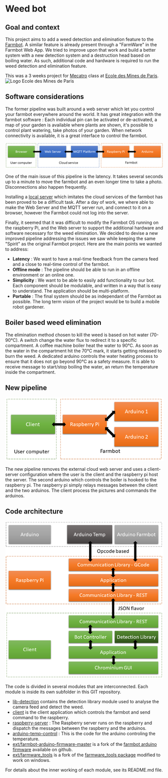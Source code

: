 # Weed bot

## Goal and context
This project aims to add a weed detection and elimination feature to the [Farmbot](https://farm.bot/). A similar feature is already present through a "FarmWare" in the Farmbot Web App. We tried to improve upon that work and build a better system with a new detection system and a destruction head based on boiling water. As such, additional code and hardware is required to run the weed detection and elimination feature.

This was a 3 weeks project for [Mecatro](https://sites.google.com/site/mecatromines/) class at [Ecole des Mines de Paris](http://www.mines-paristech.fr/). ![Logo Ecole des Mines de Paris](https://fr.wikipedia.org/wiki/%C3%89cole_nationale_sup%C3%A9rieure_des_mines_de_Paris#/media/File:Logo_MINES_ParisTech.png)

## Software considerations

The former pipeline was built around a web server which let you control your farmbot everywhere around the world. It has great integration with the farmbot software : Each individual pin can be activated or de-activated, a map of your garden is available where plants are shown, it's possible to control plant watering, take photos of your garden. When network connectivity is available, it is a great interface to control the farmbot.

![Old pipeline](img/pipeline-old.PNG "Old pipeline")

One of the main issue of this pipeline is the latency. It takes several seconds up to a minute to move the farmbot and an even longer time to take a photo. Disconnections also happen frequently.

Installing a [local server](https://github.com/FarmBot/Farmbot-Web-App) which imitates the cloud services of the farmbot has been proved to be a difficult task. After a day of work, we where able to make the Web Server and the MQTT server run, and connect to it on a browser, however the Farmbot could not log into the server.

Finally, it seemed that it was difficult to modify the Farmbot OS running on the raspberry Pi, and the Web server to support the additional hardware and software necessary for the weed elimination. We decided to devise a new improved pipeline addressing the issues we saw while keeping the same "Spirit" as the original Farmbot project. Here are the main points we wanted to address:
- **Latency** : We want to have a real-time feedback from the camera feed and a close to real-time control of the farmbot.
- **Offline mode** : The pipeline should be able to run in an offline environment or an online one.
- **Simplicity** : We want to be able to easily add functionality to our bot. Each component should be modulable, and written in a way that is easy to understand. The application should be multi-platform.
- **Portable** : The final system should be as independant of the Farmbot as possible. The long term vision of the project would be to build a mobile robot gardener.


## Boiler based weed elimination
The elimination method chosen to kill the weed is based on hot water (70-90°C). A switch change the water flux to redirect it to a specific compartment. A coffee machine boiler heat the water to 90°C. As soon as the water in the compartment hit the 70°C mark, it starts getting released to burn the weed. A dedicated arduino controls the water heating process to ensure that it does not go beyond 90°C as a safety measure. It is able to receive message to start/stop boiling the water, an return the temperature inside the compartment.

## New pipeline

![New pipeline](img/pipeline-new.PNG "New pipeline")

The new pipeline removes the external cloud web server and uses a client-server configuration where the user is the client and the raspberry pi host the server. The second arduino which controls the boiler is hooked to the raspberry pi. The raspberry pi simply relays messages between the client and the two arduinos. The client process the pictures and commands the arduinos.

## Code architecture

![Code architecture](img/code-architecture.PNG "Code architecture")

The code is divided in several modules that are interconnected. 
Each module is inside its own subfolder in this GIT repository. 
* [lib-detection](lib-detection/) contains the detection library module used to analyse the camera feed and detect the weed.
* [client](client/) is the client application which controls the farmbot and send command to the raspberry.
* [raspberry-server](raspberry-server/) : The Raspberry server runs on the raspberry and dispatch the messages between the raspberry and the arduinos.
* [arduino-temp-control](arduino-temp-control/) : This is the code for the arduino controling the temperature.
* [ext/farmbot-arduino-firmware-master](ext/farmbot-arduino-firmware-master/) is a fork of the [farmbot arduino firmware](https://github.com/FarmBot/farmbot-arduino-firmware) available on github.
* [ext/farmware_tools](ext/farmware_tools/) is a fork of the [farmware_tools package](https://github.com/FarmBot-Labs/farmware-tools) modified to work on windows. 

For details about the inner working of each module, see its README.md file.





